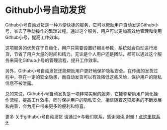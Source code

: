 # Github小号自动发货

Github小号自动发货是一种方便快捷的服务，它可以帮助用户自动发送Github小号，省去了手动操作的繁琐过程。通过这个服务，用户可以更加高效地管理和使用Github小号，提高工作效率。

这项服务的优势在于自动化，用户只需要设置好相关参数，系统就会自动进行发货，节省了用户大量的时间和精力。无论是个人用户还是团队，都可以通过这个服务来简化Github小号的管理流程，提升工作效率。

另外，Github小号自动发货还能帮助用户更好地保护隐私安全。在传统的发货过程中，存在一定的安全隐患，而自动发货可以有效降低这些风险，保护用户的隐私信息不被泄露。

总的来说，Github小号自动发货是一项非常实用的服务，它能够帮助用户简化操作流程，提高工作效率，同时保护用户的隐私安全。相信随着这项服务的不断发展和完善，会为用户带来更多的便利和惊喜。

更多 关于github小号自动发货 请通过✈与我们联系，感谢阅读,谢谢！[点这里联系✈](https://abc.k02.cc)